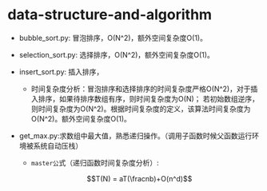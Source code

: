 # data-structure-and-algorithm

 - bubble_sort.py: 冒泡排序，O(N^2)，额外空间复杂度O(1)。
 - selection_sort.py: 选择排序，O(N^2)，额外空间复杂度O(1)。
 - insert_sort.py: 插入排序，
    - 时间复杂度分析：冒泡排序和选择排序的时间复杂度严格O(N^2)，对于插入排序，如果待排序数组有序，则时间复杂度为O(N)；
    若初始数组逆序，则时间复杂度为O(N^2)。根据时间复杂度的定义，该算法时间复杂度为O(N^2)。额外空间复杂度O(1)。
 - get_max.py:求数组中最大值，熟悉递归操作。（调用子函数时候父函数运行环境被系统自动压栈）
    - `master公`式（递归函数时间复杂度分析）:
    
    $$T(N) = aT(\fracnb)+O(n^d)$$
